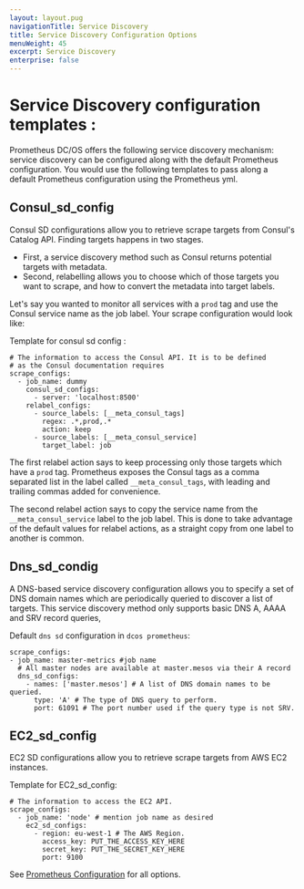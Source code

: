 ```yaml
---
layout: layout.pug
navigationTitle: Service Discovery
title: Service Discovery Configuration Options
menuWeight: 45
excerpt: Service Discovery
enterprise: false
---
```


# Service Discovery configuration templates :
Prometheus DC/OS offers the following service discovery mechanism: service discovery can be configured along with the default Prometheus configuration. You would use the following templates to pass along a default Prometheus configuration using the Prometheus yml.   

## Consul_sd_config

Consul SD configurations allow you to retrieve scrape targets from Consul's Catalog API. Finding targets happens in two stages.

- First, a service discovery method such as Consul returns potential targets with metadata.
- Second, relabelling allows you to choose which of those targets you want to scrape, and how to convert the metadata into target labels.

Let's say you wanted to monitor all services with a `prod` tag and use the Consul service name as the job label. Your scrape configuration would look like:

Template for consul sd config :

```
# The information to access the Consul API. It is to be defined
# as the Consul documentation requires
scrape_configs:
  - job_name: dummy
    consul_sd_configs:
      - server: 'localhost:8500'
    relabel_configs:
      - source_labels: [__meta_consul_tags]
        regex: .*,prod,.*
        action: keep
      - source_labels: [__meta_consul_service]
        target_label: job

```
The first relabel action says to keep processing only those targets which have a `prod` tag. Prometheus exposes the Consul tags as a comma separated list in the label called `__meta_consul_tags`, with leading and trailing commas added for convenience.

The second relabel action says to copy the service name from the `__meta_consul_service` label to the job label. This is done to take advantage of the default values for relabel actions, as a straight copy from one label to another is common.

## Dns_sd_condig

A DNS-based service discovery configuration allows you to specify a set of DNS domain names which are periodically queried to discover a list of targets. This service discovery method only supports basic DNS A, AAAA and SRV record queries,

Default `dns sd` configuration in `dcos prometheus`:

```
scrape_configs:
- job_name: master-metrics #job name
  # All master nodes are available at master.mesos via their A record
  dns_sd_configs:
    - names: ['master.mesos'] # A list of DNS domain names to be queried.
      type: 'A' # The type of DNS query to perform.
      port: 61091 # The port number used if the query type is not SRV.
```

## EC2_sd_config

EC2 SD configurations allow you to retrieve scrape targets from AWS EC2 instances.

Template for EC2_sd_config:

```
# The information to access the EC2 API.
scrape_configs:
  - job_name: 'node' # mention job name as desired
    ec2_sd_configs:
      - region: eu-west-1 # The AWS Region.
        access_key: PUT_THE_ACCESS_KEY_HERE
        secret_key: PUT_THE_SECRET_KEY_HERE
        port: 9100

```


See [Prometheus Configuration](https://prometheus.io/docs/prometheus/latest/configuration/configuration/) for all options.
